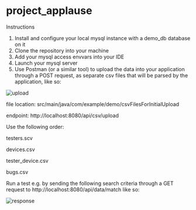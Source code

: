 # project_applause

Instructions

1. Install and configure your local mysql instance with a demo_db database on it
2. Clone the repository into your machine
3. Add your mysql access envvars into your IDE
4. Launch your mysql server
5. Use Postman (or a similar tool) to upload the data into your application through a POST request, as separate csv files that will be parsed by the application, like so:

![upload](https://user-images.githubusercontent.com/65188628/222798882-680f29ab-7a6c-46e6-819a-14e241d50785.png)

file location: src/main/java/com/example/demo/csvFilesForInitialUpload

endpoint: http://localhost:8080/api/csv/upload

Use the following order:

testers.scv

devices.csv

tester_device.csv

bugs.csv


Run a test e.g. by sending the following search criteria through a GET request to http://localhost:8080/api/data/match like so:

![response](https://user-images.githubusercontent.com/65188628/222799847-f9b7b444-f223-411d-bf8d-d3df1d8eb330.png)












